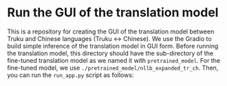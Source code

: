 # Run the GUI of the translation model
This is a repository for creating the GUI of the translation model between Truku and Chinese languages (Truku ↔ Chinese).
We use the Gradio to build simple inference of the translation model in GUI form.
Before running the translation model, this directory should have the sub-directory of the fine-tuned translation model as we named it with `pretrained_model`. For the fine-tuned model, we use `./pretrained_model/nllb_expanded_tr_ch`.
Then, you can run the `run_app.py` script as follows:
